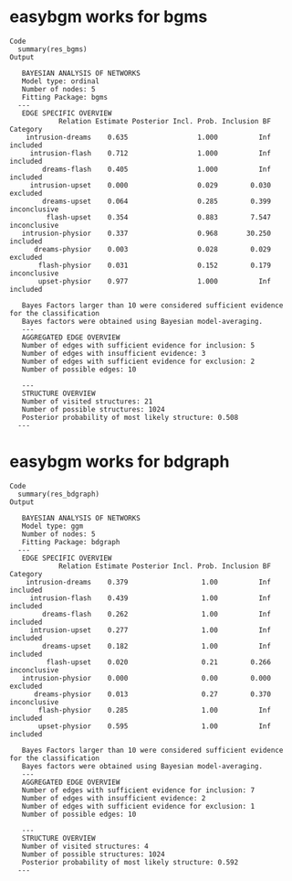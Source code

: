 # easybgm works for bgms

    Code
      summary(res_bgms)
    Output
      
       BAYESIAN ANALYSIS OF NETWORKS 
       Model type: ordinal 
       Number of nodes: 5 
       Fitting Package: bgms 
      --- 
       EDGE SPECIFIC OVERVIEW 
                Relation Estimate Posterior Incl. Prob. Inclusion BF     Category
        intrusion-dreams    0.635                 1.000          Inf     included
         intrusion-flash    0.712                 1.000          Inf     included
            dreams-flash    0.405                 1.000          Inf     included
         intrusion-upset    0.000                 0.029        0.030     excluded
            dreams-upset    0.064                 0.285        0.399 inconclusive
             flash-upset    0.354                 0.883        7.547 inconclusive
       intrusion-physior    0.337                 0.968       30.250     included
          dreams-physior    0.003                 0.028        0.029     excluded
           flash-physior    0.031                 0.152        0.179 inconclusive
           upset-physior    0.977                 1.000          Inf     included
      
       Bayes Factors larger than 10 were considered sufficient evidence for the classification 
       Bayes factors were obtained using Bayesian model-averaging. 
       --- 
       AGGREGATED EDGE OVERVIEW 
       Number of edges with sufficient evidence for inclusion: 5 
       Number of edges with insufficient evidence: 3 
       Number of edges with sufficient evidence for exclusion: 2 
       Number of possible edges: 10 
       
       --- 
       STRUCTURE OVERVIEW 
       Number of visited structures: 21 
       Number of possible structures: 1024 
       Posterior probability of most likely structure: 0.508 
      ---

# easybgm works for bdgraph

    Code
      summary(res_bdgraph)
    Output
      
       BAYESIAN ANALYSIS OF NETWORKS 
       Model type: ggm 
       Number of nodes: 5 
       Fitting Package: bdgraph 
      --- 
       EDGE SPECIFIC OVERVIEW 
                Relation Estimate Posterior Incl. Prob. Inclusion BF     Category
        intrusion-dreams    0.379                  1.00          Inf     included
         intrusion-flash    0.439                  1.00          Inf     included
            dreams-flash    0.262                  1.00          Inf     included
         intrusion-upset    0.277                  1.00          Inf     included
            dreams-upset    0.182                  1.00          Inf     included
             flash-upset    0.020                  0.21        0.266 inconclusive
       intrusion-physior    0.000                  0.00        0.000     excluded
          dreams-physior    0.013                  0.27        0.370 inconclusive
           flash-physior    0.285                  1.00          Inf     included
           upset-physior    0.595                  1.00          Inf     included
      
       Bayes Factors larger than 10 were considered sufficient evidence for the classification 
       Bayes factors were obtained using Bayesian model-averaging. 
       --- 
       AGGREGATED EDGE OVERVIEW 
       Number of edges with sufficient evidence for inclusion: 7 
       Number of edges with insufficient evidence: 2 
       Number of edges with sufficient evidence for exclusion: 1 
       Number of possible edges: 10 
       
       --- 
       STRUCTURE OVERVIEW 
       Number of visited structures: 4 
       Number of possible structures: 1024 
       Posterior probability of most likely structure: 0.592 
      ---

